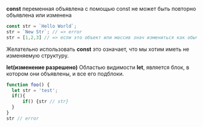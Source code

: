 __const__ 
переменная объявлена с помощью const не может быть повторно объявлена или изменена
```javascript
const str = `Hello World`;
str = `New Str`; // => error
str = [1,2,3] // => если это объект или массив знач измениться как обычно.
```
Желательно использовать __const__ это означает, что мы хотим иметь не изменяемую структуру.

__let(изменение разрешено)__ 
Областью видимости __let__, является блок, в котором они объявлены, и все его подблоки.  
```javascript
function foo() {
  let str = 'test';
  if(){
      if() {str // str}
  }
}
str // error
```

